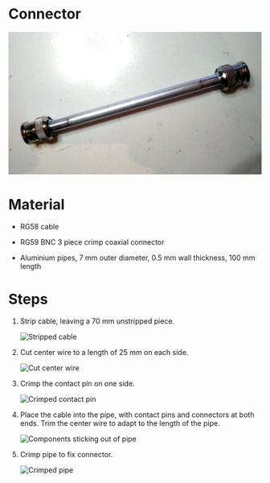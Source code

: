Connector
=========

![Connector](connector.jpg)


Material
========

  * RG58 cable
  
  * RG59 BNC 3 piece crimp coaxial connector
  
  * Aluminium pipes, 7 mm outer diameter, 0.5 mm wall thickness, 100 mm length


Steps
=====

 1. Strip cable, leaving a 70 mm unstripped piece.
 
    ![Stripped cable](1.jpg)
 
 2. Cut center wire to a length of 25 mm on each side.
 
    ![Cut center wire](2.jpg)
 
 3. Crimp the contact pin on one side.
 
    ![Crimped contact pin](3.jpg)
 
 4. Place the cable into the pipe, with contact pins and connectors at both
    ends. Trim the center wire to adapt to the length of the pipe.
    
    ![Components sticking out of pipe](4.jpg)

 5. Crimp pipe to fix connector.
 
    ![Crimped pipe](5.jpg)
